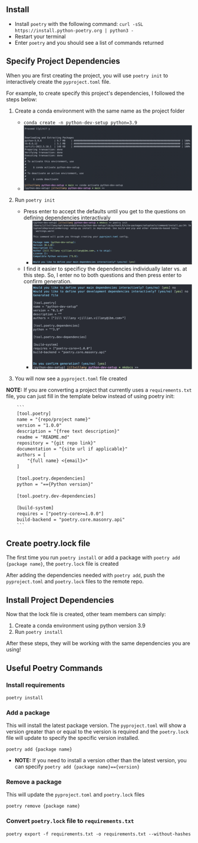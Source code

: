 
## Install

- Install `poetry` with the following command:
    ```curl -sSL https://install.python-poetry.org | python3 -```
- Restart your terminal
- Enter `poetry` and you should see a list of commands returned

## Specify Project Dependencies

When you are first creating the project, you will use `poetry init` to interactively create the `pyproject.toml` file.

For example, to create specify this project's dependencies, I followed the steps below:

1. Create a conda environment with the same name as the project folder

    - `conda create -n python-dev-setup python=3.9`
    - <img src="../img/conda_env_created.png" alt="img" width=500>

2. Run `poetry init`

    - Press enter to accept the defaults until you get to the questions on defining dependencies interactivaly
        - <img src="../img/poetry-init1.png" alt="img" width=500>
    - I find it easier to specificy the dependencies individually later vs. at this step. So, I enter no to both questions and then press enter to confirm generation.
        - <img src="../img/poetry-init2.png" alt="img" width=500>

3. You will now see a `pyproject.toml` file created

**NOTE:** If you are converting a project that currently uses a `requirements.txt` file, you can just fill in the template below instead of using poetry init:

        ```
        [tool.poetry]
        name = "{repo/project name}"
        version = "1.0.0"
        description = "{free text description}"
        readme = "README.md"
        repository = "{git repo link}"
        documentation = "{site url if applicable}"
        authors = [
            "{full name} <{email}>"
        ]

        [tool.poetry.dependencies]
        python = "=={Python version}"

        [tool.poetry.dev-dependencies]

        [build-system]
        requires = ["poetry-core>=1.0.0"]
        build-backend = "poetry.core.masonry.api"
        ```

## Create poetry.lock file

The first time you run `poetry install` or add a package with `poetry add {package name}`, the `poetry.lock` file is created 

After adding the dependencies needed with `poetry add`, push the `pyproject.toml` and `poetry.lock` files to the remote repo. 

## Install Project Dependencies


Now that the lock file is created, other team members can simply:

1. Create a conda environment using python version 3.9
2. Run `poetry install`

After these steps, they will be working with the same dependencies you are using!

## Useful Poetry Commands

### Install requirements
```
poetry install
```

### Add a package
This will install the latest package version. The `pyproject.toml` will show a version greater than or equal to the version is required and the `poetry.lock` file will update to specify the specific version installed.
```
poetry add {package name}
```

- **NOTE:** If you need to install a version other than the latest version, you can specify `poetry add {package name}=={version}`

### Remove a package
This will update the `pyproject.toml` and `poetry.lock` files
```
poetry remove {package name}
```

### Convert `poetry.lock` file to `requirements.txt`
```
poetry export -f requirements.txt -o requirements.txt --without-hashes
```
